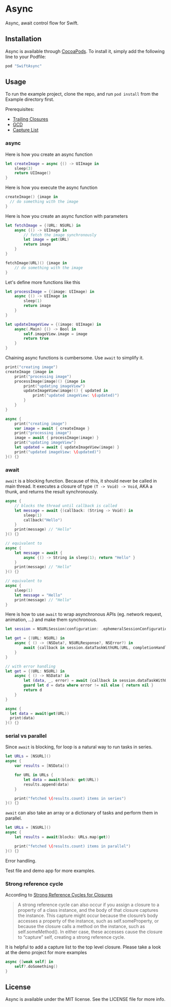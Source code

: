 # Async

<!-- [![CI Status](http://img.shields.io/travis/Zhixuan Lai/Async.svg?style=flat)](https://travis-ci.org/Zhixuan Lai/Async)
[![Version](https://img.shields.io/cocoapods/v/Async.svg?style=flat)](http://cocoapods.org/pods/Async)
[![License](https://img.shields.io/cocoapods/l/Async.svg?style=flat)](http://cocoapods.org/pods/Async)
[![Platform](https://img.shields.io/cocoapods/p/Async.svg?style=flat)](http://cocoapods.org/pods/Async) -->

Async, await control flow for Swift.

## Installation

Async is available through [CocoaPods](http://cocoapods.org). To install
it, simply add the following line to your Podfile:

```ruby
pod "SwiftAsync"
```

## Usage

To run the example project, clone the repo, and run `pod install` from the Example directory first.

Prerequisites:
- [Trailing Closures](https://developer.apple.com/library/ios/documentation/Swift/Conceptual/Swift_Programming_Language/Closures.html#//apple_ref/doc/uid/TP40014097-CH11-ID102)
- [GCD](https://developer.apple.com/library/ios/documentation/Performance/Reference/GCD_libdispatch_Ref/)
- [Capture List](https://developer.apple.com/library/ios/documentation/Swift/Conceptual/Swift_Programming_Language/AutomaticReferenceCounting.html#//apple_ref/doc/uid/TP40014097-CH20-ID48)

### async
Here is how you create an async function
~~~swift
let createImage = async {() -> UIImage in
    sleep(3)
    return UIImage()
}
~~~

Here is how you execute the async function
~~~swift
createImage() {image in
  // do something with the image
}
~~~

Here is how you create an async function with parameters
~~~swift
let fetchImage = {(URL: NSURL) in
    async {() -> UIImage in
        // fetch the image synchronously
        let image = get(URL)
        return image
    }
}

fetchImage(URL)() {image in
    // do something with the image
}
~~~

Let's define more functions like this
~~~swift
let processImage = {(image: UIImage) in
    async {() -> UIImage in
        sleep(1)
        return image
    }
}

let updateImageView = {(image: UIImage) in
    async(.Main) {() -> Bool in
        self.imageView.image = image
        return true
    }
}
~~~

Chaining async functions is cumbersome. Use `await` to simplify it.
~~~swift
print("creating image")
createImage {image in
    print("processing image")
    processImage(image)() {image in
        print("updating imageView")
        updateImageView(image)() { updated in
            print("updated imageView: \(updated)")
        }
    }
}

async {
    print("creating image")
    var image = await { createImage }
    print("processing image")
    image = await { processImage(image) }
    print("updating imageView")
    let updated = await { updateImageView(image) }
    print("updated imageView: \(updated)")
}() {}
~~~

### await
`await` is a blocking function. Because of this, it should never be called in main thread. It executes a closure of type `(T -> Void) -> Void`, AKA a thunk, and returns the result synchronously.

~~~swift
async {
    // blocks the thread until callback is called
    let message = await {(callback: (String -> Void)) in
        sleep(1)
        callback("Hello")
    }
    print(message) // "Hello"
}() {}

// equivalent to
async {
    let message = await {
        async {() -> String in sleep(1); return "Hello" }
    }
    print(message) // "Hello"
}() {}

// equivalent to
async {
    sleep(1)
    let message = "Hello"
    print(message) // "Hello"
}
~~~

Here is how to use `await` to wrap asynchronous APIs (eg. network request, animation, ...) and make them synchronous.
~~~swift
let session = NSURLSession(configuration: .ephemeralSessionConfiguration())

let get = {(URL: NSURL) in
    async { () -> (NSData?, NSURLResponse?, NSError?) in
        await {callback in session.dataTaskWithURL(URL, completionHandler: callback).resume()}
    }
}

// with error handling
let get = {(URL: NSURL) in
    async { () -> NSData? in
        let (data, _, error) = await {callback in session.dataTaskWithURL(URL, completionHandler: callback).resume()}
        guard let d = data where error != nil else { return nil }
        return d
    }
}

async {
  let data = await(get(URL))
  print(data)
}() {}
~~~

### serial vs parallel

Since `await` is blocking, for loop is a natural way to run tasks in series.
~~~swift
let URLs = [NSURL]()
async {
    var results = [NSData]()

    for URL in URLs {
        let data = await(block: get(URL))
        results.append(data)
    }

    print("fetched \(results.count) items in series")
}() {}
~~~

`await` can also take an array or a dictionary of tasks and perform them in parallel.
~~~swift
let URLs = [NSURL]()
async {
    let results = await(blocks: URLs.map(get))

    print("fetched \(results.count) items in parallel")
}() {}
~~~

Error handling.

Test file and demo app for more examples.

### Strong reference cycle
According to [Strong Reference Cycles for Closures](https://developer.apple.com/library/ios/documentation/Swift/Conceptual/Swift_Programming_Language/AutomaticReferenceCounting.html#//apple_ref/doc/uid/TP40014097-CH20-ID48)
> A strong reference cycle can also occur if you assign a closure to a property of a class instance, and the body of that closure captures the instance. This capture might occur because the closure’s body accesses a property of the instance, such as self.someProperty, or because the closure calls a method on the instance, such as self.someMethod(). In either case, these accesses cause the closure to “capture” self, creating a strong reference cycle.

It is helpful to add a capture list to the top level closure. Please take a look at the demo project for more examples

~~~swift
async {[weak self] in
    self?.doSomething()
}
~~~

## License

Async is available under the MIT license. See the LICENSE file for more info.
